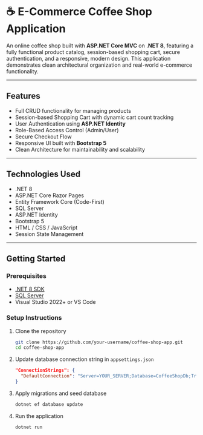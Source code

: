 

# ☕ E-Commerce Coffee Shop Application

An online coffee shop built with **ASP.NET Core MVC** on **.NET 8**, featuring a fully functional product catalog, session-based shopping cart, secure authentication, and a responsive, modern design. This application demonstrates clean architectural organization and real-world e-commerce functionality.


---

## Features

* Full CRUD functionality for managing products
* Session-based Shopping Cart with dynamic cart count tracking
* User Authentication using **ASP.NET Identity**
* Role-Based Access Control (Admin/User)
* Secure Checkout Flow
* Responsive UI built with **Bootstrap 5**
* Clean Architecture for maintainability and scalability

---

## Technologies Used

* .NET 8
* ASP.NET Core Razor Pages
* Entity Framework Core (Code-First)
* SQL Server
* ASP.NET Identity
* Bootstrap 5
* HTML / CSS / JavaScript
* Session State Management

---

## Getting Started

### Prerequisites

* [.NET 8 SDK](https://dotnet.microsoft.com/en-us/download)
* [SQL Server](https://www.microsoft.com/en-us/sql-server/)
* Visual Studio 2022+ or VS Code

### Setup Instructions

1. Clone the repository

   ```bash
   git clone https://github.com/your-username/coffee-shop-app.git
   cd coffee-shop-app
   ```

2. Update database connection string in `appsettings.json`

   ```json
   "ConnectionStrings": {
     "DefaultConnection": "Server=YOUR_SERVER;Database=CoffeeShopDb;Trusted_Connection=True;"
   }
   ```

3. Apply migrations and seed database

   ```bash
   dotnet ef database update
   ```

4. Run the application

   ```bash
   dotnet run
   ```
